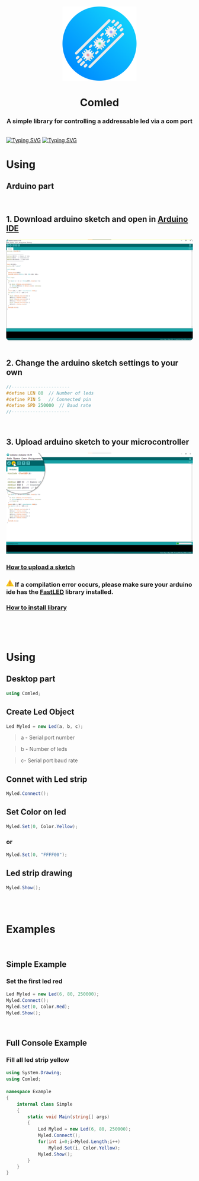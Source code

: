 <p align="center"><a href="https://github.com/yakcom/Comled/releases"><img  width="200" src="https://github.com/yakcom/Comled/blob/master/.github/Ico.png"/></a></p>
<h1 align="center">Comled</h1>
<h3 align="center">A simple library for controlling a addressable led via a com port</h3><br>
<a href="https://www.nuget.org/packages/Comled"><img src="https://readme-typing-svg.herokuapp.com?font=Fira+Code&size=25&pause=100000&duration=3000&color=4392E7&center=true&vCenter=true&width=1000&lines=Download+NuGet+Release" alt="Typing SVG" /></a>
<a href="https://minhaskamal.github.io/DownGit/#/home?url=https://github.com/yakcom/Comled/blob/master/Arduino/Arduino.ino"><img src="https://readme-typing-svg.herokuapp.com?font=Fira+Code&size=25&pause=100000&duration=3000&color=00979c&center=true&vCenter=true&width=1000&lines=Download+Arduino+Sketch" alt="Typing SVG" /></a>

# Using
## Arduino part
<br><h2>1. Download arduino sketch and open in <a href="https://www.arduino.cc/en/software">Arduino IDE</a></h2>
<img src="https://github.com/yakcom/Comled/blob/master/.github/ArduinoLoad.png" /><br><br>
<h2>2. Сhange the arduino sketch settings to your own</h2>

```c++
//----------------------
#define LEN 80  // Number of leds
#define PIN 5   // Connected pin
#define SPD 250000  // Baud rate
//----------------------
```
<br><h2>3. Upload arduino sketch to your microcontroller </h2>
<img src="https://github.com/yakcom/Comled/blob/master/.github/Upload.png" />
<h3><a href="https://create.arduino.cc/projecthub/yeshvanth_muniraj/getting-started-with-arduino-bcb879">How to upload a sketch</a></h3>
<h3><img width="20" src="https://github.com/yakcom/Comled/blob/master/.github/Warning.png" /> If a compilation error occurs, please make sure your arduino ide has the <a href="https://github.com/FastLED/FastLED">FastLED</a> library installed.</h3>
<h3><a href="https://docs.arduino.cc/software/ide-v1/tutorials/installing-libraries">How to install library</a></h3><br><br><br>

# Using
## Desktop part
```c#
using Comled;
```

## Create Led Object
```c#
Led Myled = new Led(a, b, c);
```
> a - Serial port number

> b - Number of leds

> c- Serial port baud rate

## Connet with Led strip
```c#
Myled.Connect();
```

## Set Color on led
```c#
Myled.Set(0, Color.Yellow);
```
### or
```c#
Myled.Set(0, "FFFF00");
```

## Led strip drawing
```c#
Myled.Show();
```
<br><br>

# Examples
<br>

## Simple Example
### Set the first led red
```c#
Led Myled = new Led(6, 80, 250000);
Myled.Connect();
Myled.Set(0, Color.Red);
Myled.Show();
```
<br>

## Full Console Example
### Fill all led strip yellow
```c#
using System.Drawing;
using Comled;

namespace Example
{
    internal class Simple
    {
        static void Main(string[] args)
        {
            Led Myled = new Led(6, 80, 250000);
            Myled.Connect();
            for(int i=0;i<Myled.Length;i++)
                Myled.Set(i, Color.Yellow);
            Myled.Show();
        }
    }
}
```
